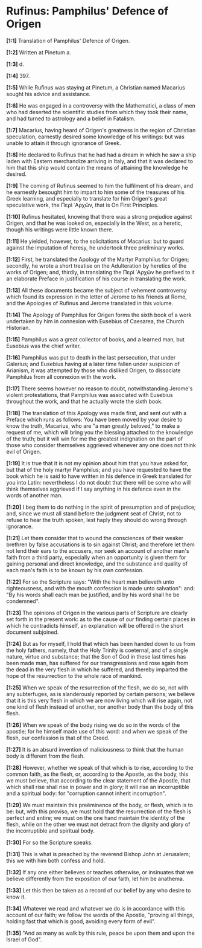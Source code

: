 # Rufinus: Pamphilus' Defence of Origen

**[1:1]** Translation of Pamphilus' Defence of Origen.

**[1:2]** Written at Pinetum a.

**[1:3]** d.

**[1:4]** 397.

**[1:5]** While Rufinus was staying at Pinetum, a Christian named Macarius sought his advice and assistance.

**[1:6]** He was engaged in a controversy with the Mathematici, a class of men who had deserted the scientific studies from which they took their name, and had turned to astrology and a belief in Fatalism.

**[1:7]** Macarius, having heard of Origen's greatness in the region of Christian speculation, earnestly desired some knowledge of his writings: but was unable to attain it through ignorance of Greek.

**[1:8]** He declared to Rufinus that he had had a dream in which he saw a ship laden with Eastern merchandize arriving in Italy, and that it was declared to him that this ship would contain the means of attaining the knowledge he desired.

**[1:9]** The coming of Rufinus seemed to him the fulfilment of his dream, and he earnestly besought him to impart to him some of the treasures of his Greek learning, and especially to translate for him Origen's great speculative work, the Περὶ ᾽Αρχῶν, that is On First Principles.

**[1:10]** Rufinus hesitated, knowing that there was a strong prejudice against Origen, and that he was looked on, especially in the West, as a heretic, though his writings were little known there.

**[1:11]** He yielded, however, to the solicitations of Macarius: but to guard against the imputation of heresy, he undertook three preliminary works.

**[1:12]** First, he translated the Apology of the Martyr Pamphilus for Origen; secondly, he wrote a short treatise on the Adulteration by heretics of the works of Origen; and, thirdly, in translating the Περὶ ᾽Αρχῶν he prefixed to it an elaborate Preface in justification of his course in translating the work.

**[1:13]** All these documents became the subject of vehement controversy which found its expression in the letter of Jerome to his friends at Rome, and the Apologies of Rufinus and Jerome translated in this volume.

**[1:14]** The Apology of Pamphilus for Origen forms the sixth book of a work undertaken by him in connexion with Eusebius of Caesarea, the Church Historian.

**[1:15]** Pamphilus was a great collector of books, and a learned man, but Eusebius was the chief writer.

**[1:16]** Pamphilus was put to death in the last persecution, that under Galerius; and Eusebius having at a later time fallen under suspicion of Arianism, it was attempted by those who disliked Origen, to dissociate Pamphilus from all connexion with the work.

**[1:17]** There seems however no reason to doubt, notwithstanding Jerome's violent protestations, that Pamphilus was associated with Eusebius throughout the work, and that he actually wrote the sixth book.

**[1:18]** The translation of this Apology was made first, and sent out with a Preface which runs as follows:  You have been moved by your desire to know the truth, Macarius, who are "a man greatly beloved," to make a request of me, which will bring you the blessing attached to the knowledge of the truth; but it will win for me the greatest indignation on the part of those who consider themselves aggrieved whenever any one does not think evil of Origen.

**[1:19]** It is true that it is not my opinion about him that you have asked for, but that of the holy martyr Pamphilus; and you have requested to have the book which he is said to have written in his defence in Greek translated for you into Latin: nevertheless I do not doubt that there will be some who will think themselves aggrieved if I say anything in his defence even in the words of another man.

**[1:20]** I beg them to do nothing in the spirit of presumption and of prejudice; and, since we must all stand before the judgment seat of Christ, not to refuse to hear the truth spoken, lest haply they should do wrong through ignorance.

**[1:21]** Let them consider that to wound the consciences of their weaker brethren by false accusations is to sin against Christ; and therefore let them not lend their ears to the accusers, nor seek an account of another man's faith from a third party, especially when an opportunity is given them for gaining personal and direct knowledge, and the substance and quality of each man's faith is to be known by his own confession.

**[1:22]** For so the Scripture says: "With the heart man believeth unto righteousness, and with the mouth confession is made unto salvation": and: "By his words shall each man be justified, and by his word shall he be condemned".

**[1:23]** The opinions of Origen in the various parts of Scripture are clearly set forth in the present work: as to the cause of our finding certain places in which he contradicts himself, an explanation will be offered in the short document subjoined.

**[1:24]** But as for myself, I hold that which has been handed down to us from the holy fathers, namely, that the Holy Trinity is coeternal, and of a single nature, virtue and substance; that the Son of God in these last times has been made man, has suffered for our transgressions and rose again from the dead in the very flesh in which he suffered, and thereby imparted the hope of the resurrection to the whole race of mankind.

**[1:25]** When we speak of the resurrection of the flesh, we do so, not with any subterfuges, as is slanderously reported by certain persons; we believe that it is this very flesh in which we are now living which will rise again, not one kind of flesh instead of another, nor another body than the body of this flesh.

**[1:26]** When we speak of the body rising we do so in the words of the apostle; for he himself made use of this word: and when we speak of the flesh, our confession is that of the Creed.

**[1:27]** It is an absurd invention of maliciousness to think that the human body is different from the flesh.

**[1:28]** However, whether we speak of that which is to rise, according to the common faith, as the flesh, or, according to the Apostle, as the body, this we must believe, that according to the clear statement of the Apostle, that which shall rise shall rise in power and in glory; it will rise an incorruptible and a spiritual body: for "corruption cannot inherit incorruption".

**[1:29]** We must maintain this preëminence of the body, or flesh, which is to be: but, with this proviso, we must hold that the resurrection of the flesh is perfect and entire; we must on the one hand maintain the identity of the flesh, while on the other we must not detract from the dignity and glory of the incorruptible and spiritual body.

**[1:30]** For so the Scripture speaks.

**[1:31]** This is what is preached by the reverend Bishop John at Jerusalem; this we with him both confess and hold.

**[1:32]** If any one either believes or teaches otherwise, or insinuates that we believe differently from the exposition of our faith, let him be anathema.

**[1:33]** Let this then be taken as a record of our belief by any who desire to know it.

**[1:34]** Whatever we read and whatever we do is in accordance with this account of our faith; we follow the words of the Apostle, "proving all things, holding fast that which is good, avoiding every form of evil".

**[1:35]** "And as many as walk by this rule, peace be upon them and upon the Israel of God".

